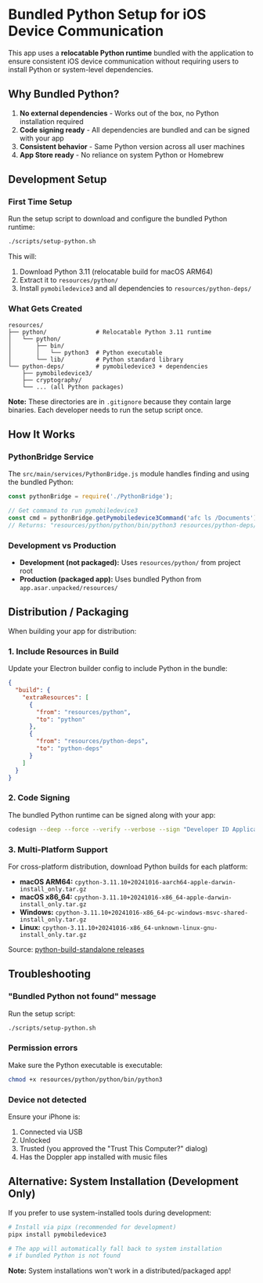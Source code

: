 # Bundled Python Setup for iOS Device Communication

This app uses a **relocatable Python runtime** bundled with the application to ensure consistent iOS device communication without requiring users to install Python or system-level dependencies.

## Why Bundled Python?

1. **No external dependencies** - Works out of the box, no Python installation required
2. **Code signing ready** - All dependencies are bundled and can be signed with your app
3. **Consistent behavior** - Same Python version across all user machines
4. **App Store ready** - No reliance on system Python or Homebrew

## Development Setup

### First Time Setup

Run the setup script to download and configure the bundled Python runtime:

```bash
./scripts/setup-python.sh
```

This will:
1. Download Python 3.11 (relocatable build for macOS ARM64)
2. Extract it to `resources/python/`
3. Install `pymobiledevice3` and all dependencies to `resources/python-deps/`

### What Gets Created

```
resources/
├── python/              # Relocatable Python 3.11 runtime
│   └── python/
│       ├── bin/
│       │   └── python3  # Python executable
│       └── lib/         # Python standard library
└── python-deps/         # pymobiledevice3 + dependencies
    ├── pymobiledevice3/
    ├── cryptography/
    └── ... (all Python packages)
```

**Note:** These directories are in `.gitignore` because they contain large binaries. Each developer needs to run the setup script once.

## How It Works

### PythonBridge Service

The `src/main/services/PythonBridge.js` module handles finding and using the bundled Python:

```javascript
const pythonBridge = require('./PythonBridge');

// Get command to run pymobiledevice3
const cmd = pythonBridge.getPymobiledevice3Command('afc ls /Documents');
// Returns: "resources/python/python/bin/python3 resources/python-deps/bin/pymobiledevice3 afc ls /Documents"
```

### Development vs Production

- **Development (not packaged):** Uses `resources/python/` from project root
- **Production (packaged app):** Uses bundled Python from `app.asar.unpacked/resources/`

## Distribution / Packaging

When building your app for distribution:

### 1. Include Resources in Build

Update your Electron builder config to include Python in the bundle:

```json
{
  "build": {
    "extraResources": [
      {
        "from": "resources/python",
        "to": "python"
      },
      {
        "from": "resources/python-deps",
        "to": "python-deps"
      }
    ]
  }
}
```

### 2. Code Signing

The bundled Python runtime can be signed along with your app:

```bash
codesign --deep --force --verify --verbose --sign "Developer ID Application: Your Name" YourApp.app
```

### 3. Multi-Platform Support

For cross-platform distribution, download Python builds for each platform:

- **macOS ARM64:** `cpython-3.11.10+20241016-aarch64-apple-darwin-install_only.tar.gz`
- **macOS x86_64:** `cpython-3.11.10+20241016-x86_64-apple-darwin-install_only.tar.gz`
- **Windows:** `cpython-3.11.10+20241016-x86_64-pc-windows-msvc-shared-install_only.tar.gz`
- **Linux:** `cpython-3.11.10+20241016-x86_64-unknown-linux-gnu-install_only.tar.gz`

Source: [python-build-standalone releases](https://github.com/indygreg/python-build-standalone/releases)

## Troubleshooting

### "Bundled Python not found" message

Run the setup script:
```bash
./scripts/setup-python.sh
```

### Permission errors

Make sure the Python executable is executable:
```bash
chmod +x resources/python/python/bin/python3
```

### Device not detected

Ensure your iPhone is:
1. Connected via USB
2. Unlocked
3. Trusted (you approved the "Trust This Computer?" dialog)
4. Has the Doppler app installed with music files

## Alternative: System Installation (Development Only)

If you prefer to use system-installed tools during development:

```bash
# Install via pipx (recommended for development)
pipx install pymobiledevice3

# The app will automatically fall back to system installation
# if bundled Python is not found
```

**Note:** System installations won't work in a distributed/packaged app!
